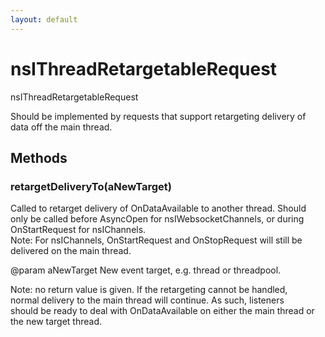 ```yaml
---
layout: default
---
```


# nsIThreadRetargetableRequest #
  
nsIThreadRetargetableRequest  
  
Should be implemented by requests that support retargeting delivery of  
data off the main thread.  
  

## Methods ##

### retargetDeliveryTo(aNewTarget) ###
  
Called to retarget delivery of OnDataAvailable to another thread. Should  
only be called before AsyncOpen for nsIWebsocketChannels, or during  
OnStartRequest for nsIChannels.  
Note: For nsIChannels, OnStartRequest and OnStopRequest will still be  
delivered on the main thread.  
  
@param aNewTarget New event target, e.g. thread or threadpool.  
  
Note: no return value is given. If the retargeting cannot be handled,  
normal delivery to the main thread will continue. As such, listeners  
should be ready to deal with OnDataAvailable on either the main thread or  
the new target thread.  
  
